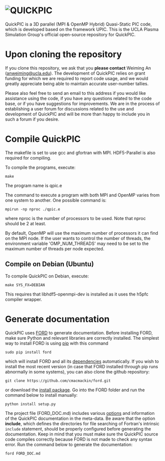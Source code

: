 # ![QUICKPIC](http://exodus.physics.ucla.edu/~uclapic/repo_images/quickpic.png)
QuickPIC is a 3D parallel (MPI & OpenMP Hybrid) Quasi-Static PIC code, which is developed based on the framework UPIC. This is the UCLA Plasma Simulation Group's official open-source repository for QuickPIC.

# Upon cloning the repository

If you clone this repository, we ask that you __please contact__ Weiming An (anweiming@ucla.edu). The development of QuickPIC relies on grant funding for which we are required to report code usage, and we would greatly appreciate being able to maintain accurate user-number tallies.

Please also feel free to send an email to this address if you would like assistance using the code, if you have any questions related to the code base, or if you have suggestions for improvements. We are in the process of establishing a user forum for discussions related to the use and development of QuickPIC and will be more than happy to include you in such a forum if you desire.

# Compile QuickPIC

The makefile is set to use gcc and gfortran with MPI. HDF5-Parallel is also required
for compiling. 

To compile the programs, execute:
```
make
```
The program name is qpic.e

The command to execute a program with both MPI and OpenMP varies from
one system to another.  One possible command is:
```
mpirun -np nproc ./qpic.e
```
where nproc is the number of processors to be used. Note that nproc should be 2 at least.

By default, OpenMP will use the maximum number of processors it can find
on the MPI node.  If the user wants to control the number of threads, the
environment variable 'OMP_NUM_THREADS' may need to be set to the maximum
number of threads per node expected.

## Compile on Debian (Ubuntu)

To compile QuickPIC on Debian, execute:
```
make SYS_FX=DEBIAN
```
This requires that libhdf5-openmpi-dev is installed as it uses the h5pfc compiler wrapper.

# Generate documentation

QuickPIC uses [FORD](https://github.com/cmacmackin/ford) to generate documentation. Before installing FORD, make sure Python and relevant libraries are correctly installed. The simplest way to install FORD is using [pip](https://pip.pypa.io/en/latest/) with this command
```
sudo pip install ford
```
which will install FORD and all its [dependencies](https://github.com/cmacmackin/ford/wiki/Dependencies) automatically. If you wish to install the most recent version (in case that FORD installed through pip runs abnormally in some systems), you can also clone the github repository:
```
git clone https://github.com/cmacmackin/ford.git
```
or download the [install package](https://github.com/cmacmackin/ford/archive/master.zip). Go into the FORD folder and run the command below to install manually:
```
python install setup.py
```

The project file (FORD_DOC.md) includes various [options](https://github.com/cmacmackin/ford/wiki/Project-File-Options) and information of the QuickPIC documentation in the meta-data. Be aware that the option __include__, which defines the directories for file searching of Fortran's intrinsic `include` statement, should be properly configured before generating the documentation. Keep in mind that you must make sure the QuickPIC source code compiles correctly because FORD is not made to check any syntax error. Run the command below to generate the documentation:
```
ford FORD_DOC.md
```